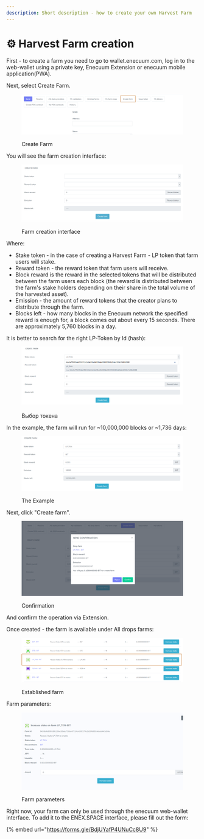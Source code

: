 ```yaml
---
description: Short description - how to create your own Harvest Farm
---
```


# ⚙ Harvest Farm creation

First - to create a farm you need to go to wallet.enecuum.com, log in to the web-wallet using a private key, Enecuum Extension or enecuum mobile application(PWA).

Next, select Create Farm.

<figure><img src="../../.gitbook/assets/image (34) (2).png" alt=""><figcaption><p>Create Farm</p></figcaption></figure>

You will see the farm creation interface:

<figure><img src="../../.gitbook/assets/image (12) (2).png" alt=""><figcaption><p>Farm creation interface</p></figcaption></figure>

Where:

* Stake token - in the case of creating a Harvest Farm - LP token that farm users will stake.
* Reward token - the reward token that farm users will receive.
* Block reward is the reward in the selected tokens that will be distributed between the farm users each block (the reward is distributed between the farm's stake holders depending on their share in the total volume of the harvested asset).
* Emission - the amount of reward tokens that the creator plans to distribute through the farm.
* Blocks left - how many blocks in the Enecuum network the specified reward is enough for, a block comes out about every 15 seconds. There are approximately 5,760 blocks in a day.

It is better to search for the right LP-Token by Id (hash):

<figure><img src="../../.gitbook/assets/image (45).png" alt=""><figcaption><p>Выбор токена</p></figcaption></figure>

In the example, the farm will run for \~10,000,000 blocks or \~1,736 days:

<figure><img src="../../.gitbook/assets/image (9) (2).png" alt=""><figcaption><p>The Example</p></figcaption></figure>

Next, click "Create farm".

<figure><img src="../../.gitbook/assets/image (46).png" alt=""><figcaption><p>Confirmation</p></figcaption></figure>

And confirm the operation via Extension.

Once created - the farm is available under All drops farms:

<figure><img src="../../.gitbook/assets/image (30).png" alt=""><figcaption><p>Established farm</p></figcaption></figure>

Farm parameters:

<figure><img src="../../.gitbook/assets/image (47).png" alt=""><figcaption><p>Farm parameters</p></figcaption></figure>

Right now, your farm can only be used through the enecuum web-wallet interface. To add it to the ENEX.SPACE interface, please fill out the form:

{% embed url="https://forms.gle/BdjUYafP4UNuCc8U9" %}

